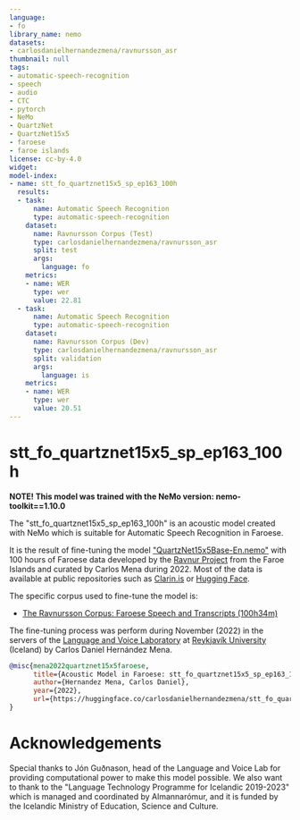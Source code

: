 ```yaml
---
language:
- fo
library_name: nemo
datasets:
- carlosdanielhernandezmena/ravnursson_asr
thumbnail: null
tags:
- automatic-speech-recognition
- speech
- audio
- CTC
- pytorch
- NeMo
- QuartzNet
- QuartzNet15x5
- faroese
- faroe islands
license: cc-by-4.0
widget:
model-index:
- name: stt_fo_quartznet15x5_sp_ep163_100h
  results:
  - task:
      name: Automatic Speech Recognition
      type: automatic-speech-recognition
    dataset:
      name: Ravnursson Corpus (Test)
      type: carlosdanielhernandezmena/ravnursson_asr
      split: test
      args: 
        language: fo
    metrics:
    - name: WER
      type: wer
      value: 22.81
  - task:
      name: Automatic Speech Recognition
      type: automatic-speech-recognition
    dataset:
      name: Ravnursson Corpus (Dev)
      type: carlosdanielhernandezmena/ravnursson_asr
      split: validation
      args: 
        language: is
    metrics:
    - name: WER
      type: wer
      value: 20.51
---
```

# stt_fo_quartznet15x5_sp_ep163_100h
**NOTE! This model was trained with the NeMo version: nemo-toolkit==1.10.0**

The "stt_fo_quartznet15x5_sp_ep163_100h" is an acoustic model created with NeMo which is suitable for Automatic Speech Recognition in Faroese. 

It is the result of fine-tuning the model ["QuartzNet15x5Base-En.nemo"](https://catalog.ngc.nvidia.com/orgs/nvidia/models/nemospeechmodels/files) with 100 hours of Faroese data developed by the [Ravnur Project](https://maltokni.fo/en/the-ravnur-project) from the Faroe Islands and curated by Carlos Mena during 2022. Most of the data is available at public repositories such as [Clarin.is](http://hdl.handle.net/20.500.12537/276) or [Hugging Face](https://huggingface.co/datasets/carlosdanielhernandezmena/ravnursson_asr).

The specific corpus used to fine-tune the model is:

- [The Ravnursson Corpus: Faroese Speech and Transcripts (100h34m)](http://hdl.handle.net/20.500.12537/276)

The fine-tuning process was perform during November (2022) in the servers of the [Language and Voice Laboratory](https://lvl.ru.is/) at [Reykjavík University](https://en.ru.is/) (Iceland) by Carlos Daniel Hernández Mena.
```bibtex
@misc{mena2022quartznet15x5faroese,
      title={Acoustic Model in Faroese: stt_fo_quartznet15x5_sp_ep163_100h.}, 
      author={Hernandez Mena, Carlos Daniel},
      year={2022},
      url={https://huggingface.co/carlosdanielhernandezmena/stt_fo_quartznet15x5_sp_ep163_100h},
}
```

# Acknowledgements

Special thanks to Jón Guðnason, head of the Language and Voice Lab for providing computational power to make this model possible. We also want to thank to the "Language Technology Programme for Icelandic 2019-2023" which is managed and coordinated by Almannarómur, and it is funded by the Icelandic Ministry of Education, Science and Culture.


